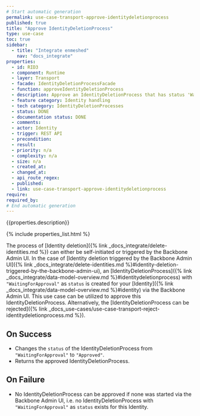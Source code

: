 ```yaml
---
# Start automatic generation
permalink: use-case-transport-approve-identitydeletionprocess
published: true
title: "Approve IdentityDeletionProcess"
type: use-case
toc: true
sidebar:
  - title: "Integrate enmeshed"
    nav: "docs_integrate"
properties:
  - id: RID3
  - component: Runtime
  - layer: Transport
  - facade: IdentityDeletionProcessFacade
  - function: approveIdentityDeletionProcess
  - description: Approve an IdentityDeletionProcess that has status 'WaitingForApproval' that was started by external support channel (from Backbone Admin UI)
  - feature category: Identity handling
  - tech category: IdentityDeletionProcesses
  - status: DONE
  - documentation status: DONE
  - comments:
  - actor: Identity
  - trigger: REST API
  - precondition:
  - result:
  - priority: n/a
  - complexity: n/a
  - size: n/a
  - created_at:
  - changed_at:
  - api_route_regex:
  - published:
  - link: use-case-transport-approve-identitydeletionprocess
require:
required_by:
# End automatic generation
---
```


{{properties.description}}

{% include properties_list.html %}

The process of [Identity deletion]({% link _docs_integrate/delete-identities.md %}) can either be self-initiated or triggered by the Backbone Admin UI.
In the case of [Identity deletion triggered by the Backbone Admin UI]({% link _docs_integrate/delete-identities.md %}#identity-deletion-triggered-by-the-backbone-admin-ui), an [IdentityDeletionProcess]({% link _docs_integrate/data-model-overview.md %}#identitydeletionprocess) with `"WaitingForApproval"` as `status` is created for your [Identity]({% link _docs_integrate/data-model-overview.md %}#identity) via the Backbone Admin UI.
This use case can be utilized to approve this IdentityDeletionProcess.
Alternatively, the [IdentityDeletionProcess can be rejected]({% link _docs_use-cases/use-case-transport-reject-identitydeletionprocess.md %}).

## On Success

- Changes the `status` of the IdentityDeletionProcess from `"WaitingForApproval"` to `"Approved"`.
- Returns the approved IdentityDeletionProcess.

## On Failure

- No IdentityDeletionProcess can be approved if none was started via the Backbone Admin UI, i.e. no IdentityDeletionProcess with `"WaitingForApproval"` as `status` exists for this Identity.
